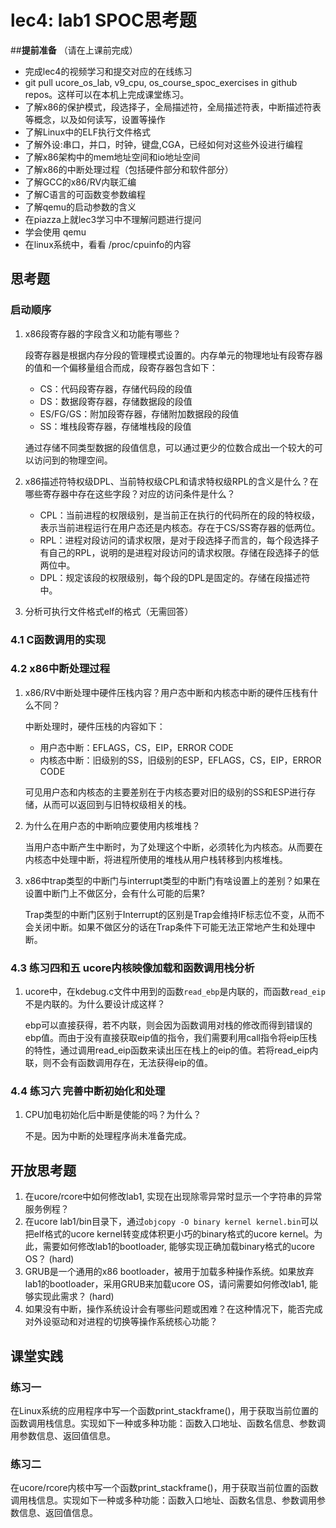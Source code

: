 # lec4: lab1 SPOC思考题

##**提前准备**
（请在上课前完成）

 - 完成lec4的视频学习和提交对应的在线练习
 - git pull ucore_os_lab, v9_cpu, os_course_spoc_exercises in github repos。这样可以在本机上完成课堂练习。
 - 了解x86的保护模式，段选择子，全局描述符，全局描述符表，中断描述符表等概念，以及如何读写，设置等操作
 - 了解Linux中的ELF执行文件格式
 - 了解外设:串口，并口，时钟，键盘,CGA，已经如何对这些外设进行编程
 - 了解x86架构中的mem地址空间和io地址空间
 - 了解x86的中断处理过程（包括硬件部分和软件部分）
 - 了解GCC的x86/RV内联汇编
 - 了解C语言的可函数变参数编程
 - 了解qemu的启动参数的含义
 - 在piazza上就lec3学习中不理解问题进行提问
 - 学会使用 qemu
 - 在linux系统中，看看 /proc/cpuinfo的内容

## 思考题

### 启动顺序

1. x86段寄存器的字段含义和功能有哪些？

    段寄存器是根据内存分段的管理模式设置的。内存单元的物理地址有段寄存器的值和一个偏移量组合而成，段寄存器包含如下：

    - CS：代码段寄存器，存储代码段的段值
    - DS：数据段寄存器，存储数据段的段值
    - ES/FG/GS：附加段寄存器，存储附加数据段的段值
    - SS：堆栈段寄存器，存储堆栈段的段值

    通过存储不同类型数据的段值信息，可以通过更少的位数合成出一个较大的可以访问到的物理空间。

2. x86描述符特权级DPL、当前特权级CPL和请求特权级RPL的含义是什么？在哪些寄存器中存在这些字段？对应的访问条件是什么？

    - CPL：当前进程的权限级别，是当前正在执行的代码所在的段的特权级，表示当前进程运行在用户态还是内核态。存在于CS/SS寄存器的低两位。
    - RPL：进程对段访问的请求权限，是对于段选择子而言的，每个段选择子有自己的RPL，说明的是进程对段访问的请求权限。存储在段选择子的低两位中。
    - DPL：规定该段的权限级别，每个段的DPL是固定的。存储在段描述符中。

3. 分析可执行文件格式elf的格式（无需回答）

### 4.1 C函数调用的实现

### 4.2 x86中断处理过程

1. x86/RV中断处理中硬件压栈内容？用户态中断和内核态中断的硬件压栈有什么不同？
    
    中断处理时，硬件压栈的内容如下：
    - 用户态中断：EFLAGS，CS，EIP，ERROR CODE
    - 内核态中断：旧级别的SS，旧级别的ESP，EFLAGS，CS，EIP，ERROR CODE

    可见用户态和内核态的主要差别在于内核态要对旧的级别的SS和ESP进行存储，从而可以返回到与旧特权级相关的栈。

2. 为什么在用户态的中断响应要使用内核堆栈？

    当用户态中断产生中断时，为了处理这个中断，必须转化为内核态。从而要在内核态中处理中断，将进程所使用的堆栈从用户栈转移到内核堆栈。

3. x86中trap类型的中断门与interrupt类型的中断门有啥设置上的差别？如果在设置中断门上不做区分，会有什么可能的后果?

    Trap类型的中断门区别于Interrupt的区别是Trap会维持IF标志位不变，从而不会关闭中断。如果不做区分的话在Trap条件下可能无法正常地产生和处理中断。

### 4.3 练习四和五 ucore内核映像加载和函数调用栈分析

1. ucore中，在kdebug.c文件中用到的函数`read_ebp`是内联的，而函数`read_eip`不是内联的。为什么要设计成这样？

    ebp可以直接获得，若不内联，则会因为函数调用对栈的修改而得到错误的ebp值。而由于没有直接获取eip值的指令，我们需要利用call指令将eip压栈的特性，通过调用read_eip函数来读出压在栈上的eip的值。若将read_eip内联，则不会有函数调用存在，无法获得eip的值。

### 4.4 练习六 完善中断初始化和处理

1. CPU加电初始化后中断是使能的吗？为什么？

    不是。因为中断的处理程序尚未准备完成。

## 开放思考题

1. 在ucore/rcore中如何修改lab1, 实现在出现除零异常时显示一个字符串的异常服务例程？
2. 在ucore lab1/bin目录下，通过`objcopy -O binary kernel kernel.bin`可以把elf格式的ucore kernel转变成体积更小巧的binary格式的ucore kernel。为此，需要如何修改lab1的bootloader, 能够实现正确加载binary格式的ucore OS？ (hard)
3. GRUB是一个通用的x86 bootloader，被用于加载多种操作系统。如果放弃lab1的bootloader，采用GRUB来加载ucore OS，请问需要如何修改lab1, 能够实现此需求？ (hard)
4. 如果没有中断，操作系统设计会有哪些问题或困难？在这种情况下，能否完成对外设驱动和对进程的切换等操作系统核心功能？

## 课堂实践
### 练习一
在Linux系统的应用程序中写一个函数print_stackframe()，用于获取当前位置的函数调用栈信息。实现如下一种或多种功能：函数入口地址、函数名信息、参数调用参数信息、返回值信息。

### 练习二
在ucore/rcore内核中写一个函数print_stackframe()，用于获取当前位置的函数调用栈信息。实现如下一种或多种功能：函数入口地址、函数名信息、参数调用参数信息、返回值信息。
